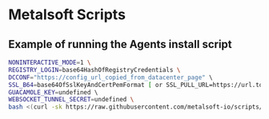 
# Metalsoft Scripts


## Example of running the Agents install script

```bash
NONINTERACTIVE_MODE=1 \
REGISTRY_LOGIN=base64HashOfRegistryCredentials \
DCCONF="https://config_url_copied_from_datacenter_page" \ 
SSL_B64=base64OfSslKeyAndCertPemFormat [ or SSL_PULL_URL=https://url.to/ssl.pem ] \
GUACAMOLE_KEY=undefined \ 
WEBSOCKET_TUNNEL_SECRET=undefined \
bash <(curl -sk https://raw.githubusercontent.com/metalsoft-io/scripts/main/deploy-agents.sh)
```
